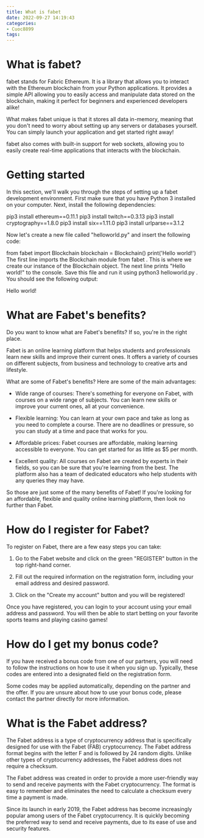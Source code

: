 ```yaml
---
title: What is fabet
date: 2022-09-27 14:19:43
categories:
- Cuoc8899
tags:
---
```



#  What is fabet?

fabet stands for Fabric Ethereum. It is a library that allows you to interact with the Ethereum blockchain from your Python applications. It provides a simple API allowing you to easily access and manipulate data stored on the blockchain, making it perfect for beginners and experienced developers alike!

What makes fabet unique is that it stores all data in-memory, meaning that you don't need to worry about setting up any servers or databases yourself. You can simply launch your application and get started right away!

fabet also comes with built-in support for web sockets, allowing you to easily create real-time applications that interacts with the blockchain.

# Getting started

In this section, we'll walk you through the steps of setting up a fabet development environment. First make sure that you have Python 3 installed on your computer. Next, install the following dependencies:

pip3 install ethereum==0.11.1 pip3 install twitch==0.3.13 pip3 install cryptography==1.8.0 pip3 install six==1.11.0 pip3 install urlparse==3.1.2

Now let's create a new file called "helloworld.py" and insert the following code:

from fabet import Blockchain blockchain = Blockchain() print('Hello world!')
The first line imports the Blockchain module from fabet . This is where we create our instance of the Blockchain object. The next line prints "Hello world!" to the console. Save this file and run it using python3 helloworld.py . You should see the following output:


Hello world!

#  What are Fabet's benefits?

Do you want to know what are Fabet's benefits? If so, you're in the right place.

Fabet is an online learning platform that helps students and professionals learn new skills and improve their current ones. It offers a variety of courses on different subjects, from business and technology to creative arts and lifestyle.

What are some of Fabet's benefits? Here are some of the main advantages:

- Wide range of courses: There's something for everyone on Fabet, with courses on a wide range of subjects. You can learn new skills or improve your current ones, all at your convenience.

- Flexible learning: You can learn at your own pace and take as long as you need to complete a course. There are no deadlines or pressure, so you can study at a time and pace that works for you.

- Affordable prices: Fabet courses are affordable, making learning accessible to everyone. You can get started for as little as $5 per month.

- Excellent quality: All courses on Fabet are created by experts in their fields, so you can be sure that you're learning from the best. The platform also has a team of dedicated educators who help students with any queries they may have.

So those are just some of the many benefits of Fabet! If you're looking for an affordable, flexible and quality online learning platform, then look no further than Fabet.

#  How do I register for Fabet?

To register on Fabet, there are a few easy steps you can take:

1. Go to the Fabet website and click on the green "REGISTER" button in the top right-hand corner.

2. Fill out the required information on the registration form, including your email address and desired password.

3. Click on the "Create my account" button and you will be registered!

Once you have registered, you can login to your account using your email address and password. You will then be able to start betting on your favorite sports teams and playing casino games!

#  How do I get my bonus code?

If you have received a bonus code from one of our partners, you will need to follow the instructions on how to use it when you sign up. Typically, these codes are entered into a designated field on the registration form.

Some codes may be applied automatically, depending on the partner and the offer. If you are unsure about how to use your bonus code, please contact the partner directly for more information.

#  What is the Fabet address?

The Fabet address is a type of cryptocurrency address that is specifically designed for use with the Fabet (FAB) cryptocurrency. The Fabet address format begins with the letter F and is followed by 24 random digits. Unlike other types of cryptocurrency addresses, the Fabet address does not require a checksum.

The Fabet address was created in order to provide a more user-friendly way to send and receive payments with the Fabet cryptocurrency. The format is easy to remember and eliminates the need to calculate a checksum every time a payment is made.

Since its launch in early 2019, the Fabet address has become increasingly popular among users of the Fabet cryptocurrency. It is quickly becoming the preferred way to send and receive payments, due to its ease of use and security features.